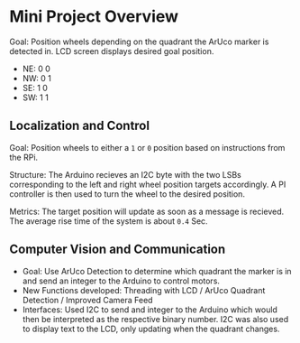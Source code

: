 # Mini Project Overview
Goal: Position wheels depending on the quadrant the ArUco marker is detected in. LCD screen displays desired goal position.
- NE: 0 0
- NW: 0 1
- SE: 1 0
- SW: 1 1

## Localization and Control
Goal: Position wheels to either a `1` or `0` position based on instructions from the RPi.

Structure: The Arduino recieves an I2C byte with the two LSBs corresponding to the left and right wheel position targets accordingly. A PI controller is then used to turn the wheel to the desired position.

Metrics: The target position will update as soon as a message is recieved. The average rise time of the system is about `0.4` Sec.

## Computer Vision and Communication
- Goal: Use ArUco Detection to determine which quadrant the marker is in and send an integer to the Arduino to control motors.
- New Functions developed: Threading with LCD / ArUco Quadrant Detection / Improved Camera Feed
- Interfaces: Used I2C to send and integer to the Arduino which would then be interpreted as the respective binary number. I2C was also used to display text to the LCD, only updating when the quadrant changes.
